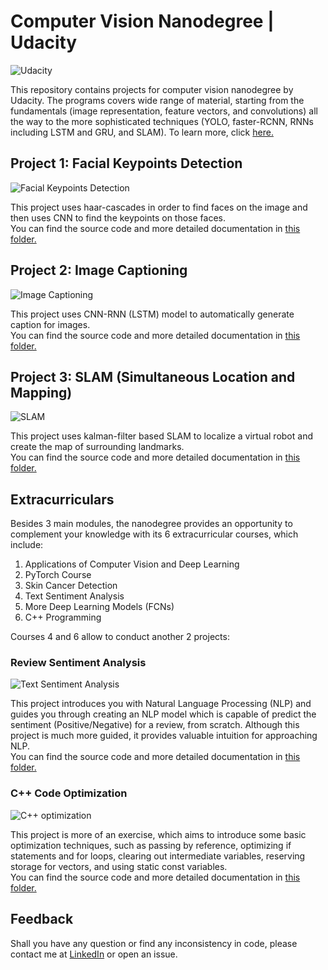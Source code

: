 # Computer Vision Nanodegree | Udacity
![Udacity](https://user-images.githubusercontent.com/61123874/119511236-80d07a80-bd72-11eb-9be2-d45c7b76f7a5.png)

This repository contains projects for computer vision nanodegree by Udacity. 
The programs covers wide range of material, starting from the fundamentals (image representation, feature vectors, and convolutions) all the way to 
the more sophisticated techniques (YOLO, faster-RCNN, RNNs including LSTM and GRU, and SLAM). To learn more, click [here.](https://www.udacity.com/course/computer-vision-nanodegree--nd891)

## Project 1: Facial Keypoints Detection
![Facial Keypoints Detection](https://user-images.githubusercontent.com/61123874/119511267-88901f00-bd72-11eb-9024-bca9a7dc28a8.png)

This project uses haar-cascades in order to find faces on the image and then uses CNN to find the keypoints on those faces.  
You can find the source code and more detailed documentation in [this folder.](https://github.com/ryabchenko-a/Udacity-CVND/tree/main/Facial%20Keypoints%20Detector)

## Project 2: Image Captioning
![Image Captioning](https://user-images.githubusercontent.com/61123874/119511270-89c14c00-bd72-11eb-81ac-ff64c74462e4.png)

This project uses CNN-RNN (LSTM) model to automatically generate caption for images.  
You can find the source code and more detailed documentation in [this folder.](https://github.com/ryabchenko-a/Udacity-CVND/tree/main/Image%20Captioning)

## Project 3: SLAM (Simultaneous Location and Mapping)
![SLAM](https://user-images.githubusercontent.com/61123874/119511275-8a59e280-bd72-11eb-8a26-e6ea1a75890e.png)

This project uses kalman-filter based SLAM to localize a virtual robot and create the map of surrounding landmarks.  
You can find the source code and more detailed documentation in [this folder.](https://github.com/ryabchenko-a/Udacity-CVND/tree/main/SLAM)

## Extracurriculars

Besides 3 main modules, the nanodegree provides an opportunity to complement your knowledge with its 6 extracurricular courses, which include:   
1. Applications of Computer Vision and Deep Learning
2. PyTorch Course
3. Skin Cancer Detection
4. Text Sentiment Analysis
5. More Deep Learning Models (FCNs)
6. C++ Programming

Courses 4 and 6 allow to conduct another 2 projects:  
### Review Sentiment Analysis
![Text Sentiment Analysis](https://user-images.githubusercontent.com/61123874/119511277-8af27900-bd72-11eb-952e-6a126b795c7f.png)

This project introduces you with Natural Language Processing (NLP) and guides you through creating an NLP model which is capable of predict the sentiment 
(Positive/Negative) for a review, from scratch. Although this project is much more guided, it provides valuable intuition for approaching NLP.  
You can find the source code and more detailed documentation in [this folder.](https://github.com/ryabchenko-a/Udacity-CVND/tree/main/Extracurriculars/Text%20Sentiment%20Analysis)

### C++ Code Optimization
![C++ optimization](https://user-images.githubusercontent.com/61123874/119511262-87f78880-bd72-11eb-8ead-225c4f4d9504.png)

This project is more of an exercise, which aims to introduce some basic optimization techniques, such as passing by reference, 
optimizing if statements and for loops, clearing out intermediate variables, reserving storage for vectors, and using static const variables.  
You can find the source code and more detailed documentation in [this folder.](https://github.com/ryabchenko-a/Udacity-CVND/tree/main/Extracurriculars/C%2B%2B%20Optimization)

## Feedback

Shall you have any question or find any inconsistency in code, please contact me at [LinkedIn](https://www.linkedin.com/in/anatoly-ryabchenko) or open an issue.
